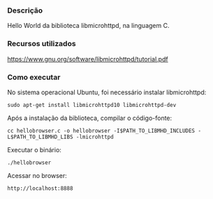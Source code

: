 ### Descrição
Hello World da biblioteca libmicrohttpd, na linguagem C.

### Recursos utilizados
https://www.gnu.org/software/libmicrohttpd/tutorial.pdf

### Como executar
No sistema operacional Ubuntu, foi necessário instalar libmicrohttpd:
```
sudo apt-get install libmicrohttpd10 libmicrohttpd-dev
```

Após a instalação da biblioteca, compilar o código-fonte:
```
cc hellobrowser.c -o hellobrowser -I$PATH_TO_LIBMHD_INCLUDES -L$PATH_TO_LIBMHD_LIBS -lmicrohttpd
```

Executar o binário:
```
./hellobrowser
```

Acessar no browser:
```
http://localhost:8888
```
